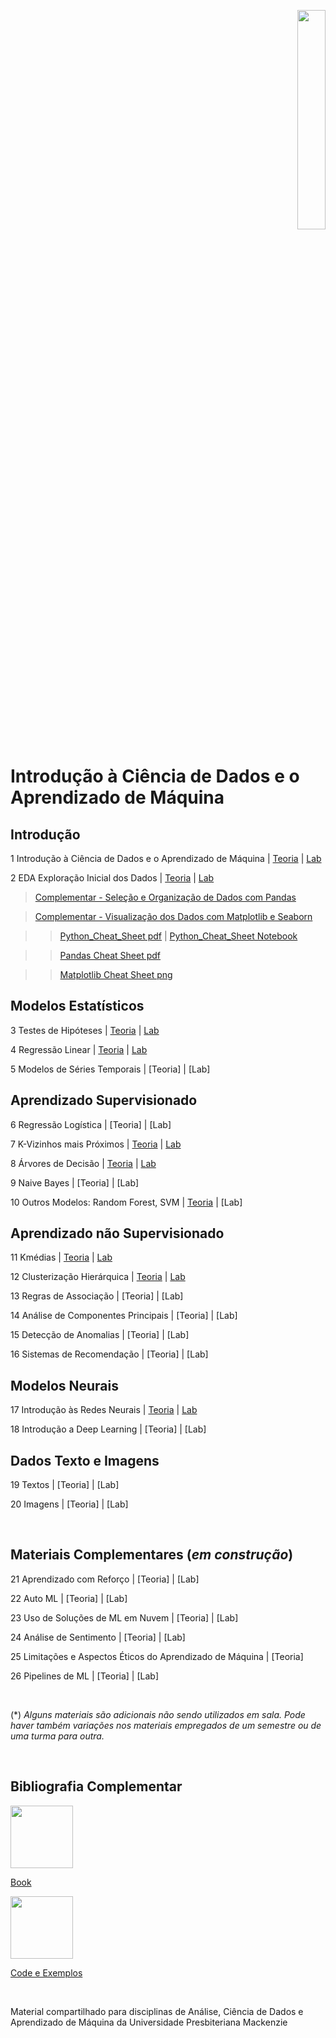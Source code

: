 <p align="right">
  <img src="http://meusite.mackenzie.br/rogerio/mackenzie_logo/UPM.2_horizontal_vermelho.jpg" width="30%" align="center"/>
</p>

# Introdução à Ciência de Dados e o Aprendizado de Máquina

## Introdução

1 Introdução à Ciência de Dados e o Aprendizado de Máquina |
[Teoria](https://colab.research.google.com/github/Rogerio-mack/Ciencia-de-Dados-e-Aprendizado-de-Maquina/blob/main/ACD_T1__Introducao_Ciencia_de_Dados_e_ML.ipynb) |
[Lab](https://colab.research.google.com/github/Rogerio-mack/Ciencia-de-Dados-e-Aprendizado-de-Maquina/blob/main/ACD_T1__Introducao_Ciencia_de_Dados_e_ML_Lab.ipynb)
  
2 EDA Exploração Inicial dos Dados |
[Teoria](https://colab.research.google.com/github/Rogerio-mack/Ciencia-de-Dados-e-Aprendizado-de-Maquina/blob/main/ACD_T2_EDA.ipynb) | 
[Lab](https://colab.research.google.com/github/Rogerio-mack/Ciencia-de-Dados-e-Aprendizado-de-Maquina/blob/main/ACD_T2_EDA_Lab.ipynb)

> [Complementar - Seleção e Organização de Dados com Pandas](https://colab.research.google.com/github/Rogerio-mack/Ciencia-de-Dados-e-Aprendizado-de-Maquina/blob/main/ACD_T2_Pandas.ipynb)

> [Complementar - Visualização dos Dados com Matplotlib e Seaborn](https://colab.research.google.com/github/Rogerio-mack/Ciencia-de-Dados-e-Aprendizado-de-Maquina/blob/main/ACD_T2_Visualizacao.ipynb)

>> [Python_Cheat_Sheet pdf](https://github.com/Rogerio-mack/Analise-de-Dados/blob/main/Python%20Cheat%20Sheet.pdf)
 |  [Python_Cheat_Sheet Notebook](https://colab.research.google.com/github/Rogerio-mack/Analise-de-Dados/blob/main/Python_Cheat_Sheet.ipynb)

>> [Pandas Cheat Sheet pdf](https://pandas.pydata.org/Pandas_Cheat_Sheet.pdf)

>> [Matplotlib Cheat Sheet png](https://github.com/matplotlib/cheatsheets/blob/master/handout-beginner.png)


## Modelos Estatísticos

3 Testes de Hipóteses |
[Teoria](https://colab.research.google.com/github/Rogerio-mack/Ciencia-de-Dados-e-Aprendizado-de-Maquina/blob/main/ACD_T3_Testes_de_Hipoteses.ipynb) |
[Lab](https://colab.research.google.com/github/Rogerio-mack/Ciencia-de-Dados-e-Aprendizado-de-Maquina/blob/main/ACD_T3_Testes_de_Hipoteses_Lab.ipynb)

4 Regressão Linear |
[Teoria](https://colab.research.google.com/github/Rogerio-mack/Ciencia-de-Dados-e-Aprendizado-de-Maquina/blob/main/ACD_T4_Regressao_Linear.ipynb) |
[Lab](https://colab.research.google.com/github/Rogerio-mack/Ciencia-de-Dados-e-Aprendizado-de-Maquina/blob/main/ACD_T4_Regressao_Linear_Lab.ipynb)

5 Modelos de Séries Temporais |
[Teoria] | [Lab]

## Aprendizado Supervisionado

6 Regressão Logística |
[Teoria] | [Lab]

7 K-Vizinhos mais Próximos |
[Teoria](https://colab.research.google.com/github/Rogerio-mack/Ciencia-de-Dados-e-Aprendizado-de-Maquina/blob/main/ACD_T7_Knn.ipynb) |
[Lab](https://colab.research.google.com/github/Rogerio-mack/Ciencia-de-Dados-e-Aprendizado-de-Maquina/blob/main/ACD_T7_Knn_Lab.ipynb)

8 Árvores de Decisão |
[Teoria](https://colab.research.google.com/github/Rogerio-mack/Ciencia-de-Dados-e-Aprendizado-de-Maquina/blob/main/ACD_T8_Arvores_de_Decisao.ipynb) |
[Lab](https://colab.research.google.com/github/Rogerio-mack/Ciencia-de-Dados-e-Aprendizado-de-Maquina/blob/main/ACD_T8_Arvores_de_Decisao_Lab.ipynb)

9 Naive Bayes |
[Teoria] | [Lab]

10 Outros Modelos: Random Forest, SVM |
[Teoria](https://colab.research.google.com/github/Rogerio-mack/Ciencia-de-Dados-e-Aprendizado-de-Maquina/blob/main/ACD_T10_Outros_Modelos_Sup.ipynb) |
[Lab]

## Aprendizado não Supervisionado

11 Kmédias |
[Teoria](https://colab.research.google.com/github/Rogerio-mack/Ciencia-de-Dados-e-Aprendizado-de-Maquina/blob/main/ACD_T11_Kmedias.ipynb) |
[Lab](https://colab.research.google.com/github/Rogerio-mack/Ciencia-de-Dados-e-Aprendizado-de-Maquina/blob/main/ACD_T11_Kmedias_Lab.ipynb)

12 Clusterização Hierárquica |
[Teoria](https://colab.research.google.com/github/Rogerio-mack/Ciencia-de-Dados-e-Aprendizado-de-Maquina/blob/main/ACD_T12_HCluster.ipynb) |
[Lab](https://colab.research.google.com/github/Rogerio-mack/Ciencia-de-Dados-e-Aprendizado-de-Maquina/blob/main/ACD_T12_HCluster_Lab.ipynb)

13 Regras de Associação |
[Teoria] | [Lab]

14 Análise de Componentes Principais |
[Teoria] | [Lab]

15 Detecção de Anomalias |
[Teoria] | [Lab]

16 Sistemas de Recomendação |
[Teoria] | [Lab]

## Modelos Neurais

17 Introdução às Redes Neurais |
[Teoria](https://colab.research.google.com/github/Rogerio-mack/Ciencia-de-Dados-e-Aprendizado-de-Maquina/blob/main/ACD_T17_Redes_Neurais.ipynb) |
[Lab](https://colab.research.google.com/github/Rogerio-mack/Ciencia-de-Dados-e-Aprendizado-de-Maquina/blob/main/ACD_T17_Redes_Neurais_Lab.ipynb)

18 Introdução a Deep Learning |
[Teoria] | [Lab]

## Dados Texto e Imagens

19 Textos |
[Teoria] | [Lab]

20 Imagens |
[Teoria] | [Lab]

<br />

## Materiais Complementares (*em construção*)

21 Aprendizado com Reforço |
[Teoria] | [Lab]

22 Auto ML |
[Teoria] | [Lab]

23 Uso de Soluções de ML em Nuvem |
[Teoria] | [Lab]

24 Análise de Sentimento |
[Teoria] | [Lab]

25 Limitações e Aspectos Éticos do Aprendizado de Máquina |
[Teoria] 

26 Pipelines de ML |
[Teoria] | [Lab]


<br />

(\*) *Alguns materiais são adicionais não sendo utilizados em sala. Pode haver também variações nos materiais empregados de um semestre ou de uma turma para outra.*

<br />

## Bibliografia Complementar

<img src="https://jakevdp.github.io/PythonDataScienceHandbook/figures/PDSH-cover.png" width="100"/>

[Book](https://jakevdp.github.io/PythonDataScienceHandbook/)

<img src="https://learning.oreilly.com/library/cover/9781492041122/250w/" width="100"/>

[Code e Exemplos](https://github.com/joelgrus/data-science-from-scratch)

<br />

Material compartilhado para disciplinas de Análise, Ciência de Dados e Aprendizado de Máquina da Universidade Presbiteriana Mackenzie

